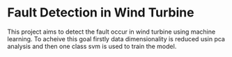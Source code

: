 # Fault Detection in Wind Turbine

This project aims to detect the fault occur in wind turbine using machine learning. To acheive this goal firstly data dimensionality is reduced usin pca analysis and then one class svm is used to train the model. 
 

